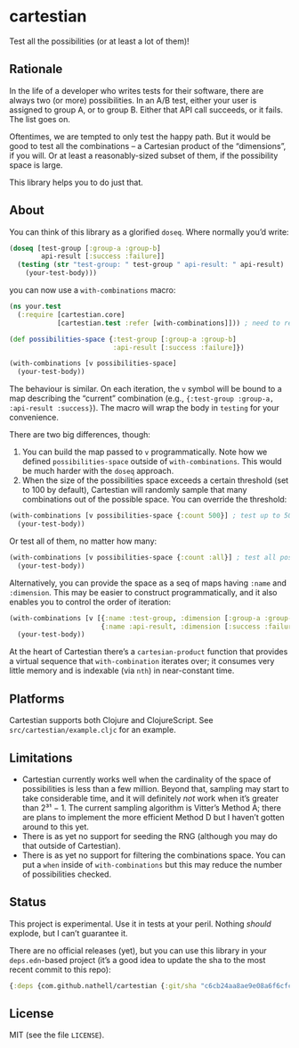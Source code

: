 # cartestian

Test all the possibilities (or at least a lot of them)!

## Rationale

In the life of a developer who writes tests for their software, there are always two (or more) possibilities. In an A/B test, either your user is assigned to group A, or to group B. Either that API call succeeds, or it fails. The list goes on.

Oftentimes, we are tempted to only test the happy path. But it would be good to test all the combinations – a Cartesian product of the “dimensions”, if you will. Or at least a reasonably-sized subset of them, if the possibility space is large.

This library helps you to do just that.

## About

You can think of this library as a glorified `doseq`. Where normally you’d write:

```clojure
(doseq [test-group [:group-a :group-b]
        api-result [:success :failure]]
  (testing (str "test-group: " test-group " api-result: " api-result)
    (your-test-body)))
```

you can now use a `with-combinations` macro:

```clojure
(ns your.test
  (:require [cartestian.core]
            [cartestian.test :refer [with-combinations]])) ; need to require both namespaces

(def possibilities-space {:test-group [:group-a :group-b]
                          :api-result [:success :failure]})

(with-combinations [v possibilities-space]
  (your-test-body))
```

The behaviour is similar. On each iteration, the `v` symbol will be bound to a map describing the “current” combination (e.g., `{:test-group :group-a, :api-result :success}`). The macro will wrap the body in `testing` for your convenience.

There are two big differences, though:

1. You can build the map passed to `v` programmatically. Note how we defined `possibilities-space` outside of `with-combinations`. This would be much harder with the `doseq` approach.
2. When the size of the possibilities space exceeds a certain threshold (set to 100 by default), Cartestian will randomly sample that many combinations out of the possible space. You can override the threshold:

```clojure
(with-combinations [v possibilities-space {:count 500}] ; test up to 500 possibilities
  (your-test-body))
```

Or test all of them, no matter how many:

```clojure
(with-combinations [v possibilities-space {:count :all}] ; test all possibilities
  (your-test-body))
```

Alternatively, you can provide the space as a seq of maps having `:name` and `:dimension`. This may be easier to construct programmatically, and it also enables you to control the order of iteration:

```clojure
(with-combinations [v [{:name :test-group, :dimension [:group-a :group-b]}
                       {:name :api-result, :dimension [:success :failure]}]]
  (your-test-body))
```

At the heart of Cartestian there’s a `cartesian-product` function that provides a virtual sequence that `with-combination` iterates over; it consumes very little memory and is indexable (via `nth`) in near-constant time.

## Platforms

Cartestian supports both Clojure and ClojureScript. See `src/cartestian/example.cljc` for an example.

## Limitations

- Cartestian currently works well when the cardinality of the space of possibilities is less than a few million. Beyond that, sampling may start to take considerable time, and it will definitely _not_ work when it’s greater than 2³¹ − 1. The current sampling algorithm is Vitter’s Method A; there are plans to implement the more efficient Method D but I haven’t gotten around to this yet.
- There is as yet no support for seeding the RNG (although you may do that outside of Cartestian).
- There is as yet no support for filtering the combinations space. You can put a `when` inside of `with-combinations` but this may reduce the number of possibilities checked.

## Status

This project is experimental. Use it in tests at your peril. Nothing _should_ explode, but I can’t guarantee it.

There are no official releases (yet), but you can use this library in your `deps.edn`-based project (it’s a good idea to update the sha to the most recent commit to this repo):

```clojure
{:deps {com.github.nathell/cartestian {:git/sha "c6cb24aa8ae9e08a6f6cfccee0a606bfba965fa0"}}}
```

## License

MIT (see the file `LICENSE`).
